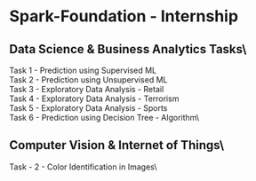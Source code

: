 # Spark-Foundation - Internship
## Data Science & Business Analytics Tasks\
Task 1 - Prediction using Supervised ML\
Task 2 - Prediction using Unsupervised ML\
Task 3 - Exploratory Data Analysis - Retail\
Task 4 - Exploratory Data Analysis - Terrorism\
Task 5 - Exploratory Data Analysis - Sports\
Task 6 - Prediction using Decision Tree - Algorithm\
## Computer Vision & Internet of Things\
Task - 2 - Color Identification in Images\
